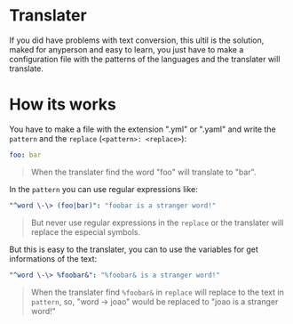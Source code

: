 # Translater

If you did have problems with text conversion, this ultil is the solution, maked for anyperson and easy to learn, you just have to make a configuration file with the patterns of the languages and the translater will translate.

# How its works

You have to make a file with the extension ".yml" or ".yaml" and write the `pattern` and the `replace` (`<pattern>: <replace>`):

```YAML
foo: bar
```

> When the translater find the word "foo" will translate to "bar".

In the `pattern` you can use regular expressions like:

```YAML
"^word \-\> (foo|bar)": "foobar is a stranger word!"
```

> But never use regular expressions in the `replace` or the translater will replace the especial symbols.

But this is easy to the translater, you can to use the variables for get informations of the text:

```YAML
"^word \-\> %foobar&": "%foobar& is a stranger word!"
```

> When the translater find `%foobar&` in `replace` will replace to the text in `pattern`, so, "word -> joao" would be replaced to "joao is a stranger word!"
